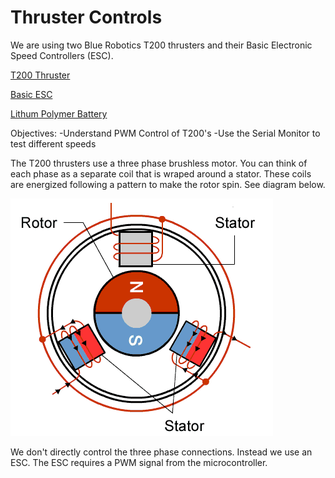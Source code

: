 # Thruster Controls
We are using two Blue Robotics T200 thrusters and their Basic Electronic Speed Controllers (ESC).

<a href="https://bluerobotics.com/store/thrusters/t100-t200-thrusters/t200-thruster-r2-rp/" target="_blank">T200 Thruster</a>

<a href="https://bluerobotics.com/store/thrusters/speed-controllers/besc30-r3//" target="_blank">Basic ESC</a>

<a href="https://bluerobotics.com/store/comm-control-power/powersupplies-batteries/battery-lp-4s-10ah/" target="_blank"> Lithum Polymer Battery </a>

Objectives:
-Understand PWM Control of T200's
-Use the Serial Monitor to test different speeds

The T200 thrusters use a three phase brushless motor.
You can think of each phase as a separate coil that is wraped around a stator. 
These coils are energized following a pattern to make the rotor spin. See diagram below. 

![Three Phase Motor Diagram](https://github.com/C-Wesley/LearningWIL/blob/main/Thruster%20Controls/img/3phaseBrushlessMotor.gif)

We don't directly control the three phase connections. Instead we use an ESC. The ESC requires a PWM signal from the microcontroller. 

